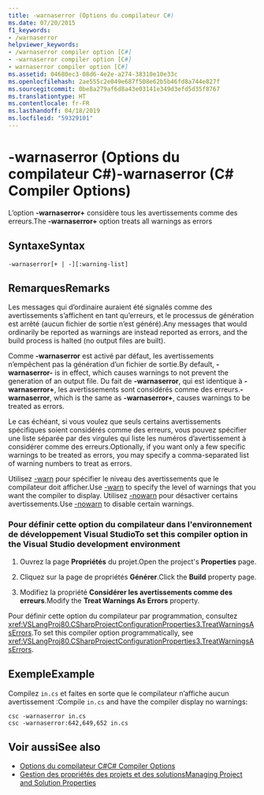 ```yaml
---
title: -warnaserror (Options du compilateur C#)
ms.date: 07/20/2015
f1_keywords:
- /warnaserror
helpviewer_keywords:
- /warnaserror compiler option [C#]
- -warnaserror compiler option [C#]
- warnaserror compiler option [C#]
ms.assetid: 04680ec3-08d6-4e2e-a274-38310e10e33c
ms.openlocfilehash: 2ae555c2e049e687f508e62b5b46fd8a744e827f
ms.sourcegitcommit: 0be8a279af6d8a43e03141e349d3efd5d35f8767
ms.translationtype: HT
ms.contentlocale: fr-FR
ms.lasthandoff: 04/18/2019
ms.locfileid: "59329101"
---
```

# <a name="-warnaserror-c-compiler-options"></a><span data-ttu-id="08515-102">-warnaserror (Options du compilateur C#)</span><span class="sxs-lookup"><span data-stu-id="08515-102">-warnaserror (C# Compiler Options)</span></span>
<span data-ttu-id="08515-103">L’option **-warnaserror+** considère tous les avertissements comme des erreurs.</span><span class="sxs-lookup"><span data-stu-id="08515-103">The **-warnaserror+** option treats all warnings as errors</span></span>  
  
## <a name="syntax"></a><span data-ttu-id="08515-104">Syntaxe</span><span class="sxs-lookup"><span data-stu-id="08515-104">Syntax</span></span>  
  
```console  
-warnaserror[+ | -][:warning-list]  
```  
  
## <a name="remarks"></a><span data-ttu-id="08515-105">Remarques</span><span class="sxs-lookup"><span data-stu-id="08515-105">Remarks</span></span>  
 <span data-ttu-id="08515-106">Les messages qui d’ordinaire auraient été signalés comme des avertissements s’affichent en tant qu’erreurs, et le processus de génération est arrêté (aucun fichier de sortie n’est généré).</span><span class="sxs-lookup"><span data-stu-id="08515-106">Any messages that would ordinarily be reported as warnings are instead reported as errors, and the build process is halted (no output files are built).</span></span>  
  
 <span data-ttu-id="08515-107">Comme **-warnaserror** est activé par défaut, les avertissements n’empêchent pas la génération d’un fichier de sortie.</span><span class="sxs-lookup"><span data-stu-id="08515-107">By default, **-warnaserror-** is in effect, which causes warnings to not prevent the generation of an output file.</span></span> <span data-ttu-id="08515-108">Du fait de **-warnaserror**, qui est identique à **-warnaserror+**, les avertissements sont considérés comme des erreurs.</span><span class="sxs-lookup"><span data-stu-id="08515-108">**-warnaserror**, which is the same as **-warnaserror+**, causes warnings to be treated as errors.</span></span>  
  
 <span data-ttu-id="08515-109">Le cas échéant, si vous voulez que seuls certains avertissements spécifiques soient considérés comme des erreurs, vous pouvez spécifier une liste séparée par des virgules qui liste les numéros d’avertissement à considérer comme des erreurs.</span><span class="sxs-lookup"><span data-stu-id="08515-109">Optionally, if you want only a few specific warnings to be treated as errors, you may specify a comma-separated list of warning numbers to treat as errors.</span></span>  
  
 <span data-ttu-id="08515-110">Utilisez [-warn](../../../csharp/language-reference/compiler-options/warn-compiler-option.md) pour spécifier le niveau des avertissements que le compilateur doit afficher.</span><span class="sxs-lookup"><span data-stu-id="08515-110">Use [-warn](../../../csharp/language-reference/compiler-options/warn-compiler-option.md) to specify the level of warnings that you want the compiler to display.</span></span> <span data-ttu-id="08515-111">Utilisez [-nowarn](../../../csharp/language-reference/compiler-options/nowarn-compiler-option.md) pour désactiver certains avertissements.</span><span class="sxs-lookup"><span data-stu-id="08515-111">Use [-nowarn](../../../csharp/language-reference/compiler-options/nowarn-compiler-option.md) to disable certain warnings.</span></span>  
  
### <a name="to-set-this-compiler-option-in-the-visual-studio-development-environment"></a><span data-ttu-id="08515-112">Pour définir cette option du compilateur dans l'environnement de développement Visual Studio</span><span class="sxs-lookup"><span data-stu-id="08515-112">To set this compiler option in the Visual Studio development environment</span></span>  
  
1. <span data-ttu-id="08515-113">Ouvrez la page **Propriétés** du projet.</span><span class="sxs-lookup"><span data-stu-id="08515-113">Open the project's **Properties** page.</span></span>  
  
2. <span data-ttu-id="08515-114">Cliquez sur la page de propriétés **Générer**.</span><span class="sxs-lookup"><span data-stu-id="08515-114">Click the **Build** property page.</span></span>  
  
3. <span data-ttu-id="08515-115">Modifiez la propriété **Considérer les avertissements comme des erreurs**.</span><span class="sxs-lookup"><span data-stu-id="08515-115">Modify the **Treat Warnings As Errors** property.</span></span>  
  
 <span data-ttu-id="08515-116">Pour définir cette option du compilateur par programmation, consultez <xref:VSLangProj80.CSharpProjectConfigurationProperties3.TreatWarningsAsErrors>.</span><span class="sxs-lookup"><span data-stu-id="08515-116">To set this compiler option programmatically, see <xref:VSLangProj80.CSharpProjectConfigurationProperties3.TreatWarningsAsErrors>.</span></span>  
  
## <a name="example"></a><span data-ttu-id="08515-117">Exemple</span><span class="sxs-lookup"><span data-stu-id="08515-117">Example</span></span>  
 <span data-ttu-id="08515-118">Compilez `in.cs` et faites en sorte que le compilateur n’affiche aucun avertissement :</span><span class="sxs-lookup"><span data-stu-id="08515-118">Compile `in.cs` and have the compiler display no warnings:</span></span>  
  
```console  
csc -warnaserror in.cs  
csc -warnaserror:642,649,652 in.cs  
```  
  
## <a name="see-also"></a><span data-ttu-id="08515-119">Voir aussi</span><span class="sxs-lookup"><span data-stu-id="08515-119">See also</span></span>

- [<span data-ttu-id="08515-120">Options du compilateur C#</span><span class="sxs-lookup"><span data-stu-id="08515-120">C# Compiler Options</span></span>](../../../csharp/language-reference/compiler-options/index.md)
- [<span data-ttu-id="08515-121">Gestion des propriétés des projets et des solutions</span><span class="sxs-lookup"><span data-stu-id="08515-121">Managing Project and Solution Properties</span></span>](/visualstudio/ide/managing-project-and-solution-properties)
